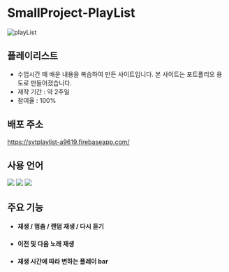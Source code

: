 # SmallProject-PlayList
![playList](https://github.com/JungHyun-Ahn/SmallProject-PlayList/assets/84699689/7d3f6a98-4dc8-48b6-81ac-c2867d0fd4e8)

## 플레이리스트
* 수업시간 때 배운 내용을 복습하여 만든 사이트입니다. 본 사이트는 포트폴리오 용도로 만들어졌습니다.<br/>
* 제작 기간 : 약 2주일<br/>
* 참여율 : 100%

## 배포 주소
https://svtplaylist-a9619.firebaseapp.com/

## 사용 언어
<img src="https://img.shields.io/badge/html5-E34F26?style=for-the-badge&logo=html5&logoColor=white"> <img src="https://img.shields.io/badge/css-1572B6?style=for-the-badge&logo=css3&logoColor=white"> <img src="https://img.shields.io/badge/javascript-F7DF1E?style=for-the-badge&logo=javascript&logoColor=black">

## 주요 기능
* #### 재생 / 멈춤 / 랜덤 재생 / 다시 듣기

* #### 이전 및 다음 노래 재생

* #### 재생 시간에 따라 변하는 플레이 bar
  
